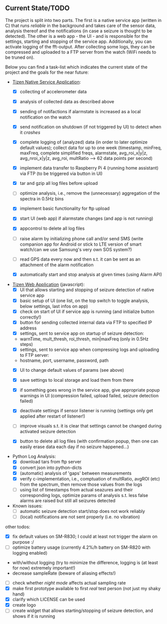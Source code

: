 ## Current State/TODO
The project is split into two parts. The first is a native service app (written in C) that runs _reliable_ in the background and takes care of the sensor data, analysis thereof and the notifications (in case a seizure is thought to be detected). The other is a web app - the UI - and is responsible for the settings, starting and stopping of the service app. Additionally, you can activate logging of the fft-output. After collecting some logs, they can be compressed and uploaded to a FTP server from the watch (WiFi needs to be truned on).

Below you can find a task-list which indicates the current state of the project and the goals for the near future:

- [Tizen Native Service Application](https://docs.tizen.org/application/native/guides/applications/service-app/):
  - [x] collecting of accelerometer data
  - [x] analysis of collected data as described above
  - [x] sending of notifactions if alarmstate is increased as a local notification on the watch
  - [x] send notification on shutdown (if not triggered by UI) to detect when it _crashes_
  - [x] complete logging of (analyzed) data (in order to later optimize default values); collect data for up to one week (timestamp, minFreq, maxFreq, complete simplified freqs, alarmstate, avg_roi_x|y|z, avg_nroi_x|y|z, avg_roi, multRatio --> 62 data points per second)
  - [x] implement data transfer to Raspberry Pi 4 (running home assistant) via FTP (to be triggered via button in UI)
  - [x] tar and gzip all log files before upload
  - [ ] optimize analysis, i.e., remove the (unnecessary) aggregation of the spectra in 0.5Hz bins
  - [x] implement basic functionality for ftp upload
  - [x] start UI (web app) if alarmstate changes (and app is not running)
  - [x] appcontrol to delete all log files
  - [ ] raise alarm by initializing phone call and/or send SMS (write companion app for Android or stick to LTE version of smart watch/can we use Samsung's very own SOS system?)
  - [ ] read GPS data every now and then s.t. it can be sent as an attachment of the alarm notification
  - [x] automatically start and stop analysis at given times (using Alarm API)


- [Tizen Web Application](https://docs.tizen.org/application/web/index) (javascript):
  - [x] UI that allows starting and stopping of seizure detection of native service app
  - [x] basic setup of UI (one list, on the top switch to toggle analysis, below settings, last infos on app)
  - [x] check on start of UI if service app is running (and initialize button correctly!)
  - [x] button for sending collected internal data via FTP to specified IP address
  - [x] settings, sent to service app on startup of seizure detection:
   - warnTime, mult_thresh, roi_thresh, min|maxFreq (only in 0.5Hz steps)
  - [x] settings, sent to service app when compressing logs and uploading to FTP server:
   - hostname, port, username, password, path
  - [x] UI to change default values of params (see above)
  - [x] save settings to local storage and load them from there
  - [x] if something goes wrong in the service app, give appropriate popup warnings in UI (compression failed, upload failed, seizure detection failed)
  - [x] deactivate settings if sensor listener is running (settings only get applied after restart of listener!)
  - [ ] improve visuals s.t. it is clear that settings cannot be changed during activated seizure detection
  - [x] button to delete all log files (with confirmation popup, then one can easily erase data each day if no seizure happened...)


- Python Log Analysis:
  - [x] download tars from ftp server
  - [x] convert json into python-dicts
  - [x] (automatic) analysis of 'gaps' between measurements
  - [x] verify c-implementation, i.e., comptuation of multRatio, avgROI (etc) from the spectrum, then remove those values from the logs
  - [ ] using list of timestamps from actual seazures and their corresponding logs, optimize params of analysis s.t. less false alarms are raised but still all seizures detected

- Known issues:
  - [ ] automatic seizure detection start/stop does not work reliably
  - [ ] (local) notifications are not sent properly (i.e. no vibration)

other todos:
 - [x] fix default values on SM-R830; I could at least not trigger the alarm on purpose :/
 - [ ] optimize battery usage (currently 4.2%/h battery on SM-R820 with logging enabled)
  - with/without logging (try to minimize the difference, logging is (at least for now) extremely important!)
  - decrease sampleRate (beware of aliasing effects!)
 - [ ] check whether _night mode_ affects actual sampling rate
 - [x] make first prototype available to first _real_ test person (not just my shaky hand)
 - [x] clarify which LICENSE can be used
 - [x] create logo
 - [ ] create widget that allows starting/stopping of seizure detection, and shows if it is running
